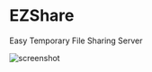 # EZShare
Easy Temporary File Sharing Server

![screenshot](https://cloud.githubusercontent.com/assets/6646473/15075465/16071b68-13d7-11e6-9401-6c695e4efbb4.png)
